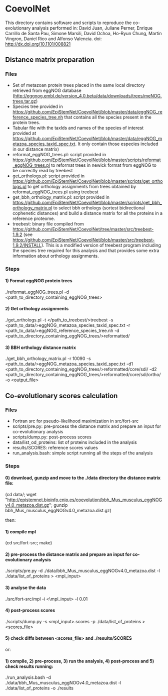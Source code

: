 # CoevolNet

This directory contains software and scripts to reproduce the co-evolutionary analysis performed in: David Juan, Juliane Perner, Enrique Carrillo de Santa Pau, Simone Marsili, David Ochoa, Ho-Ryun Chung, Martin Vingron, Daniel Rico and Alfonso Valencia. doi: http://dx.doi.org/10.1101/008821

## Distance matrix preparation

### Files

-  Set of metazoan protein trees placed in the same local directory retrieved from eggNOG database (http://eggnog.embl.de/version_4.0.beta/data/downloads/trees/meNOG.trees.tar.gz)
-  Species tree provided in https://github.com/EpiStemNet/CoevolNet/blob/master/data/eggNOG_reference_species_tree.nh that contains all the species present in the protein trees.
-  Tabular file with the taxIds and names of the species of interest provided at https://github.com/EpiStemNet/CoevolNet/blob/master/data/eggNOG_metazoa_species_taxid_spec.txt. It only contain those especies included in our distance matrix)
-  reformat_eggNOG_trees.pl: script provided in https://github.com/EpiStemNet/CoevolNet/blob/master/scripts/reformat_eggNOG_trees.pl to reformat trees in newick format from eggNOG to be correctly read by treebest
-  get_orthologs.pl: script provided in https://github.com/EpiStemNet/CoevolNet/blob/master/scripts/get_orthologs.pl to get orthology assignments from trees obtained by reformat_eggNOG_trees.pl using treebest
-  get_bbh_orthology_matrix.pl: script provided in https://github.com/EpiStemNet/CoevolNet/blob/master/scripts/get_bbh_orthology_matrix.pl to select bbh orthologs (sortest bidirectional cophenetic distances) and build a distance matrix for all the proteins in a reference proteome.
-  treebest: binary file compiled from https://github.com/EpiStemNet/CoevolNet/tree/master/src/treebest-1.9.2 (see https://github.com/EpiStemNet/CoevolNet/blob/master/src/treebest-1.9.2/INSTALL). This is a modified version of treebest program including the species tree required for this analysis and that provides some extra information about orthology assignments.

### Steps

#### 1) Format eggNOG protein trees

./reformat_eggNOG_trees.pl -d \<path_to_directory_containing_eggNOG_trees\>

#### 2) Get orthology assignments

./get_orthologs.pl -t \</path_to_treebest/\>treebest -s \<path_to_data/\>eggNOG_metazoa_species_taxid_spec.txt -r \<path_to_data/\>eggNOG_reference_species_tree.nh -d \<path_to_directory_containing_eggNOG_trees/\>reformatted/

#### 3) BBH orthology distance matrix

./get_bbh_orthology_matrix.pl -r 10090  -s \<path_to_data/\>eggNOG_metazoa_species_taxid_spec.txt -d1 \<path_to_directory_containing_eggNOG_trees/\>reformatted/core/sdi/ -d2 \<path_to_directory_containing_eggNOG_trees/\>reformatted/core/sdi/ortho/ -o \<output_file\>

## Co-evolutionary scores calculation

### Files

- Fortran src for pseudo-likelihood maximization in src/fort-src
- scripts/pre.py: pre-process the distance matrix and prepare an input for co-evolutionary analysis
- scripts/dump.py: post-process scores 
- data/list_od_proteins: list of proteins included in the analysis
- results/SCORES: reference scores values 
- run_analysis.bash: simple script running all the steps of the analysis

### Steps

#### 0) download, gunzip and move to the ./data directory the distance matrix file: 
(cd data/; wget "http://epistemnet.bioinfo.cnio.es/coevolution/bbh_Mus_musculus_eggNOGv4.0_metazoa.dist.gz"; gunzip bbh_Mus_musculus_eggNOGv4.0_metazoa.dist.gz)

then: 

#### 1) compile mpl 
(cd src/fort-src; make)

#### 2) pre-process the distance matrix and prepare an input for co-evolutionary analysis
./scripts/pre.py -d ./data/bbh_Mus_musculus_eggNOGv4.0_metazoa.dist -l ./data/list_of_proteins \> \<mpl\_input\>

#### 3) analyse the data 
./src/fort-src/mpl -i <\mpl\_input\> -l 0.01 

#### 4) post-process scores 
./scripts/dump.py -s \<mpl\_input\>.scores -p ./data/list_of_proteins \> \<scores\_file\>

#### 5) check diffs between \<scores\_file\> and ./results/SCORES

or: 

#### 1) compile, 2) pre-process, 3) run the analysis, 4) post-process and 5) check results running: 
./run_analysis.bash -d ./data/bbh_Mus_musculus_eggNOGv4.0_metazoa.dist -l ./data/list_of_proteins -o ./results







